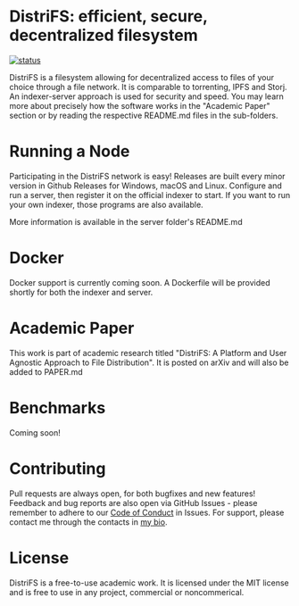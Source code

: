 # DistriFS: efficient, secure, decentralized filesystem

[![status](https://joss.theoj.org/papers/af09fee13984aa8fc8dc2c5cf062756e/status.svg)](https://joss.theoj.org/papers/af09fee13984aa8fc8dc2c5cf062756e)

DistriFS is a filesystem allowing for decentralized access to files of your choice through a file network. It is comparable to torrenting, IPFS and Storj. An indexer-server approach is used for security and speed. You may learn more about precisely how the software works in the "Academic Paper" section or by reading the respective README.md files in the sub-folders.

# Running a Node
Participating in the DistriFS network is easy! Releases are built every minor version in Github Releases for Windows, macOS and Linux. Configure and run a server, then register it on the official indexer to start. If you want to run your own indexer, those programs are also available.

More information is available in the server folder's README.md

# Docker
Docker support is currently coming soon. A Dockerfile will be provided shortly for both the indexer and server.

# Academic Paper
This work is part of academic research titled "DistriFS: A Platform and User Agnostic Approach to File Distribution". It is posted on arXiv and will also be added to PAPER.md

# Benchmarks
Coming soon!

# Contributing
Pull requests are always open, for both bugfixes and new features! Feedback and bug reports are also open via GitHub Issues - please remember to adhere to our [Code of Conduct](CODE_OF_CONDUCT.md) in Issues. For support, please contact me through the contacts in [my bio](https://github.com/JIBSIL).

# License
DistriFS is a free-to-use academic work. It is licensed under the MIT license and is free to use in any project, commercial or noncommerical.
